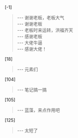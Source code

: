 
[-1] 
>--- 谢谢老板，老板大气<br>
>--- 谢谢老板<br>
>--- 老板时来运转，洪福齐天<br>
>--- 感谢老板<br>
>--- 大佬牛逼<br>
>--- 感谢大佬！<br>

[18] 
>--- 元素们<br>

[104] 
>--- 笔记搞一搞<br>

[105] 
>--- 蓝藻，来点作用吧<br>

[125] 
>--- 太短了<br>
